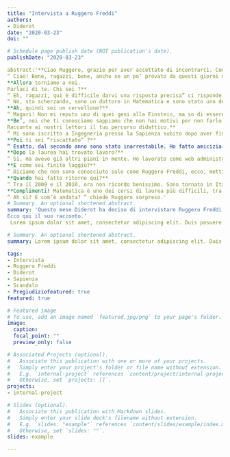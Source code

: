 ```yaml
---
title: "Intervista a Ruggero Freddi"
authors:
- Diderot
date: "2020-03-23"
doi: ""

# Schedule page publish date (NOT publication's date).
publishDate: "2020-03-23"

abstract:'**Ciao Ruggero, grazie per aver accettato di incontrarci. Come stai?**
“ Ciao! Bene, ragazzi, bene, anche se un po’ provato da questi giorni di reclusione forzata. La situazione andava gestita con un po’ più di determinazione sin dall’inizio, dal periodo degli “inviti a non fare”, dei “si consiglia di” , cioè, o te ne freghi o imponi subito dei divieti. Comunque adesso c’è poco da lamentarsi, seguiamo le regole e speriamo tutti si sistemi ”.
**Allora torniamo a noi. 
Parlaci di te. Chi sei ?**
“ Eh, ragazzi, qui è difficile darvi una risposta precisa” ci risponde Ruggero facendosi una risata.
“ No, sto scherzando, sono un dottore in Matematica e sono stato uno dei tanti co-docenti di Sapienza. Attualmente il mio lavoro è in pausa, ma ho speso tanti anni all’università, sia in qualità di studente che di professore ”.
**Ah, quindi sei un cervellone?**
“ Magari! Non mi reputo uno di quei geni alla Einstein, ma so di essere bravo, ho avuto conferme nella mia esperienza lavorativa. Non voglio esagerare, ma ho comunque tre lauree e un dottorato alle spalle, penso di avere un curriculum molto valido. Ammetto, però, che è un po’ nel mio carattere tenermi in gran considerazione e voler primeggiare! ”.
**Be’, noi che ti conosciamo sappiamo che non hai motivi per non farlo.
Racconta ai nostri lettori il tuo percorso didattico.**
“ Mi sono iscritto a Ingegneria presso la Sapienza subito dopo aver finito il liceo; non avevo un grande cultura di base anni fa, ma ho sempre amato i computer e da ragazzino avevo imparato ad usarli da completo autodidatta. Ciononostante, il mio primo anno da studente universitario è stato un flop totale, non frequentavo, non studiavo, non davo esami, devo essere sincero ”.
**Poi ti sei “riscattato” ?**
“ Esatto, dal secondo anno sono stato inarrestabile. Ho fatto amicizia con dei pazzi totali, i più bravi del corso: questi ragazzi il giorno studiavano, la sera leggevano libri insieme e il finesettimana giravano per i musei di Roma. Mi hanno affascinato subito e sono diventato loro amico e ovviamente questo mi ha riportato sulla retta via,  in un certo senso. Ricordo che, dopo alcuni mesi e svariati esami, c’era una competizione giocosa tra di noi, che mi ha reso uno dei migliori studenti del mio anno. Dal terzo anno ho vinto alcune borse di studio grazie alla mia media e poi ho tirato dritto fino all’ultimo anno, il 2003, quando finalmente mi sono laureato con una tesi orientata alla matematica, sull’intelligenza artificiale e sul flusso di dati ”.
**Dopo la laurea hai trovato lavoro?**
“ Sì, ma avevo già altri piani in mente. Ho lavorato come web administrator per Arci Italia subito dopo essermi laureato, ma è stata una parentesi davvero breve perché poi  ho lasciato tutto per la California, per San Francisco ”.
**E come sei finito laggiù?**
“ Diciamo che non sono conosciuto solo come Ruggero Freddi, ecco, mettiamola in questi termini. E’ in California che ha avuto inizio la mia carriera nell’industria pornografica con lo pseudonimo di Carlo Masi e anche lì sono diventato uno dei più famosi, tant’è che in quel settore sono conosciuto a livello mondiale. La mia vita a San Francisco era in tutto e per tutto quella di una star e per anni ho goduto di un successo enorme ”.
**Quando hai fatto ritorno qui?**
“ Tra il 2009 e il 2010, ora non ricordo benissimo. Sono tornato in Italia lasciando in California una vita del tutto lontana da quella dello studente, che, poveretto, deve spaccarsi la schiena sui libri, ma ho deciso comunque di riprendere il mio percorso universitario e di iscrivermi, stavolta, a Matematica, sempre presso La Sapienza ”.
**Complimenti! Matematica è uno dei corsi di laurea più difficili, tra l’altro uno dei ragazzi di Diderot ha cominciato proprio lì.**
“ Ah sì? E com’è andata? ” chiede Ruggero sorpreso.'
# Summary. An optional shortened abstract.
summary: 'Questo mese Diderot ha deciso di intervistare Ruggero Freddi, professore dell’università La Sapienza di Roma dalla storia singolare":" c’è chi lo conosce come Carlo Masi, divo dell’industria pornografica e chi come ingegnere e matematico brillante. Purtroppo, nel corso della sua vita Ruggero si è ritrovato in un altro, spiacevole ruolo, quello di insegnante letteralmente cacciato dall’ateneo per via delle sue scelte.
Ecco qui il suo racconto.'
 Lorem ipsum dolor sit amet, consectetur adipiscing elit. Duis posuere tellus ac convallis placerat. Proin tincidunt magna sed ex sollicitudin condimentum. Sed ac faucibus dolor, scelerisque sollicitudin nisi. Cras purus urna, suscipit quis sapien eu, pulvinar tempor diam. Quisque risus orci, mollis id ante sit amet, gravida egestas nisl. Sed ac tempus magna. Proin in dui enim. Donec condimentum, sem id dapibus fringilla, tellus enim condimentum arcu, nec volutpat est felis vel metus. Vestibulum sit amet erat at nulla eleifend gravida.

# Summary. An optional shortened abstract.
summary: Lorem ipsum dolor sit amet, consectetur adipiscing elit. Duis posuere tellus ac convallis placerat. Proin tincidunt magna sed ex sollicitudin condimentum.

tags:
- Intervista
- Ruggero Freddi
- Diderot
- Sapienza
- Scandalo
- Pregiudiziofeatured: true
featured: true

# Featured image
# To use, add an image named `featured.jpg/png` to your page's folder. 
image:
  caption: 
  focal_point: ""
  preview_only: false

# Associated Projects (optional).
#   Associate this publication with one or more of your projects.
#   Simply enter your project's folder or file name without extension.
#   E.g. `internal-project` references `content/project/internal-project/index.md`.
#   Otherwise, set `projects: []`.
projects:
- internal-project

# Slides (optional).
#   Associate this publication with Markdown slides.
#   Simply enter your slide deck's filename without extension.
#   E.g. `slides: "example"` references `content/slides/example/index.md`.
#   Otherwise, set `slides: ""`.
slides: example

---
```

